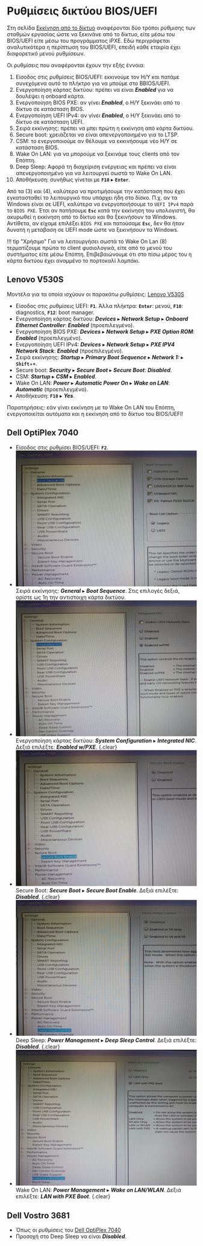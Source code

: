 # Ρυθμίσεις δικτύου BIOS/UEFI

Στη σελίδα [Εκκίνηση από το δίκτυο](../../ltsp/netboot.md) αναφέρονται δύο
τρόποι ρύθμισης των σταθμών εργασίας ώστε να ξεκινάνε από το δίκτυο, είτε μέσω
του BIOS/UEFI είτε μέσω του προγράμματος iPXE. Εδώ περιγράφεται αναλυτικότερα η
περίπτωση του BIOS/UEFI, επειδή κάθε εταιρία έχει διαφορετικό μενού ρυθμίσεων.

Οι ρυθμίσεις που αναφέρονται έχουν την εξής έννοια:

1.  Είσοδος στις ρυθμίσεις BIOS/UEFI: εκκινούμε τον Η/Υ και πατάμε συνεχόμενα
    αυτό το πλήκτρο για να μπούμε στο BBIOS/UEFI.
2.  Ενεργοποίηση κάρτας δικτύου: πρέπει να είναι ***Enabled*** για να δουλέψει
    η onboard κάρτα.
3.  Ενεργοποίηση BIOS PXE: αν γίνει ***Enabled***, ο Η/Υ ξεκινάει από το δίκτυο
    σε κατάσταση BIOS.
4.  Ενεργοποίηση UEFI IPv4: αν γίνει ***Enabled***, ο Η/Υ ξεκινάει από το
    δίκτυο σε κατάσταση UEFI.
5.  Σειρά εκκίνησης: πρέπει να μπει πρώτη η εκκίνηση από κάρτα δικτύου.
6.  Secure boot: χρειάζεται να είναι απενεργοποιημένο για το LTSP.
7.  CSM: το ενεργοποιούμε αν θέλουμε να εκκινήσουμε νέο Η/Υ σε κατάσταση BIOS.
8.  Wake On LAN: για να μπορούμε να ξεκινάμε τους clients από τον Επόπτη.
9.  Deep Sleep: Αφορά τη διαχείριση ενέργειας και πρέπει να είναι
    απενεργοποιημένο για να λειτουργεί σωστά το Wake On LAN.
10. Αποθήκευση: συνήθως γίνεται με **`F10`** ▸ **`Enter`**.

Από τα (3) και (4), καλύτερα να προτιμήσουμε την κατάσταση που έχει
εγκατασταθεί το λειτουργικό που υπάρχει ήδη στο δίσκο. Π.χ. αν τα Windows είναι
σε UEFI, καλύτερα να ενεργοποιήσουμε το `UEFI IPv4` παρά το `BIOS PXE`. Έτσι αν
πατήσουμε **`Esc`** κατά την εκκίνηση του υπολογιστή, θα ακυρωθεί η εκκίνηση
από το δίκτυο και θα ξεκινήσουν τα Windows. Αντίθετα, αν είχαμε επιλέξει `BIOS
PXE` και πατούσαμε **`Esc`**, δεν θα ήταν δυνατή η μετάβαση σε UEFI mode ώστε
να ξεκινήσουν τα Windows.

!!! tip "Χρήσιμο"
    Για να λειτουργήσει σωστά το Wake On Lan (8) τερματίζουμε πρώτα το client
    φυσιολογικά, είτε από το μενού του συστήματος είτε μέσω Επόπτη.
    Επιβεβαιώνουμε ότι στο πίσω μέρος του η κάρτα δικτύου έχει αναμμένο το
    πορτοκαλί λαμπάκι.

## Lenovo V530S

Μοντέλα για τα οποία ισχύουν οι παρακάτω ρυθμίσεις:
[Lenovo V530S](https://www.lenovo.com/nz/en/desktops-and-all-in-ones/lenovo/v-series/Lenovo-V530S-07ICB-Desktop/p/11LV1VDV53S)

-   Είσοδος στις ρυθμίσεις UEFI: **`F1`**. Άλλα πλήκτρα: **`Enter`**: μενού,
    **`F10`**: diagnostics, **`F12`**: boot manager.
-   Ενεργοποίηση κάρτας δικτύου: ***Devices*** ▸ ***Network Setup*** ▸ ***Onboard
    Ethernet Controller***: ***Enabled*** (προεπιλεγμένο).
-   Ενεργοποίηση BIOS PXE: ***Devices*** ▸ ***Network Setup*** ▸ ***PXE Option
    ROM***: ***Enabled*** (προεπιλεγμένο).
-   Ενεργοποίηση UEFI IPv4: ***Devices*** ▸ ***Network Setup*** ▸ ***PXE IPV4
    Network Stack***: ***Enabled*** (προεπιλεγμένο).
-   Σειρά εκκίνησης: ***Startup*** ▸ ***Primary Boot Sequence*** ▸ ***Network
    1:*** ▸ **`Shift`**+**`+`**.
-   Secure boot: ***Security*** ▸ ***Secure Boot*** ▸ ***Secure Boot***:
    ***Disabled***.
-   CSM: ***Startup*** ▸ ***CSM*** ▸ ***Enabled***.
-   Wake On LAN: ***Power*** ▸ ***Automatic Power On*** ▸ ***Wake on LAN***:
    ***Automatic*** (προεπιλεγμένο).
-   Αποθήκευση: **`F10`** ▸ ***Yes***.

Παρατηρήσεις: εάν γίνει εκκίνηση με το Wake On LAN του Επόπτη, ενεργοποιείται
αυτόματα και η εκκίνηση από το δίκτυο του BIOS/UEFI!

## Dell OptiPlex 7040

-   Είσοδος στις ρυθμίσει BIOS/UEFI: **`F2`**.
-   [![](./dell-optiplex-7040/boot-sequence.jpg)](./dell-optiplex-7040/boot-sequence.jpg)
    Σειρά εκκίνησης: ***General*** ▸ ***Boot Sequence***. Στις επιλογές δεξιά,
    ορίστε ως 1η την αντιστοιχη κάρτα δικτύου.
-   [![](./dell-optiplex-7040/integrated-nic.jpg)](./dell-optiplex-7040/integrated-nic.jpg)
    Ενεργοποίηση κάρτας δικτύου: ***System Configuration*** ▸ ***Integrated
    NIC***. Δεξιά επιλέξτε: ***Enabled w/PXE***.
    {.clear}
-   [![](./dell-optiplex-7040/secure-boot.jpg)](./dell-optiplex-7040/secure-boot.jpg)
    Secure Boot: ***Secure Boot*** ▸ ***Secure Boot Enable***. Δεξιά επιλέξτε:
    ***Disabled***.
    {.clear}
-   [![](./dell-optiplex-7040/deep-sleep-control.jpg)](./dell-optiplex-7040/deep-sleep-control.jpg)
    Deep Sleep: ***Power Management*** ▸ ***Deep Sleep Control***. Δεξιά
    επιλέξτε: ***Disabled***.
    {.clear}
-   [![](./dell-optiplex-7040/wake-on-lan.jpg)](./dell-optiplex-7040/wake-on-lan.jpg)
    Wake On LAN: ***Power Management*** ▸ ***Wake on LAN/WLAN***. Δεξιά
    επιλέξτε: ***LAN with PXE Boot***.
    {.clear}

## Dell Vostro 3681

-   Όπως οι ρυθμίσεις του [Dell OptiPlex 7040](index.md#dell-optiplex-7040)
-   Προσοχή στο Deep Sleep να είναι ***Disabled***.
